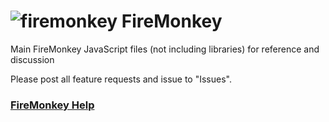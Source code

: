 


# ![firemonkey](https://github.com/erosman/support/blob/master/image/firemonkey.png) FireMonkey
Main FireMonkey JavaScript files (not including libraries) for reference and discussion

Please post all feature requests and issue to "Issues".

### [FireMonkey Help](https://erosman.github.io/support/content/help.html)
